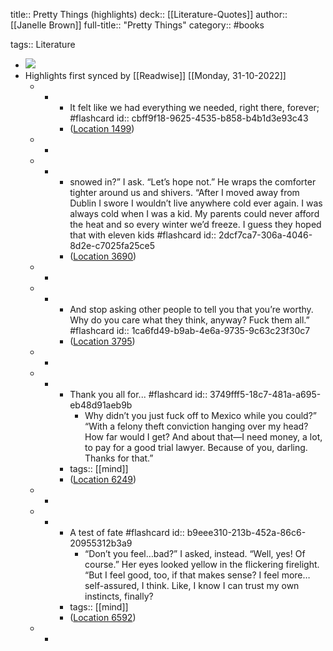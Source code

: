 title:: Pretty Things (highlights)
deck:: [[Literature-Quotes]]
author:: [[Janelle Brown]]
full-title:: "Pretty Things"
category:: #books

tags:: Literature

- ![](https://m.media-amazon.com/images/I/91be5itnaAL._SY160.jpg)
- Highlights first synced by [[Readwise]] [[Monday, 31-10-2022]]
	- -
		- It felt like we had everything we needed, right there, forever; #flashcard
		  id:: cbff9f18-9625-4535-b858-b4b1d3e93c43
		- ([Location 1499](https://readwise.io/to_kindle?action=open&asin=B087FDL5VJ&location=1499))
	- -
	- -
		- snowed in?” I ask. “Let’s hope not.” He wraps the comforter tighter around us and shivers. “After I moved away from Dublin I swore I wouldn’t live anywhere cold ever again. I was always cold when I was a kid. My parents could never afford the heat and so every winter we’d freeze. I guess they hoped that with eleven kids #flashcard
		  id:: 2dcf7ca7-306a-4046-8d2e-c7025fa25ce5
		- ([Location 3690](https://readwise.io/to_kindle?action=open&asin=B087FDL5VJ&location=3690))
	- -
	- -
		- And stop asking other people to tell you that you’re worthy. Why do you care what they think, anyway? Fuck them all.” #flashcard
		  id:: 1ca6fd49-b9ab-4e6a-9735-9c63c23f30c7
		- ([Location 3795](https://readwise.io/to_kindle?action=open&asin=B087FDL5VJ&location=3795))
	- -
	- -
		- Thank you all for... #flashcard
		  id:: 3749fff5-18c7-481a-a695-eb48d91aeb9b
			- Why didn’t you just fuck off to Mexico while you could?” “With a felony theft conviction hanging over my head? How far would I get? And about that—I need money, a lot, to pay for a good trial lawyer. Because of you, darling. Thanks for that.”
		- tags:: [[mind]]
		- ([Location 6249](https://readwise.io/to_kindle?action=open&asin=B087FDL5VJ&location=6249))
	- -
	- -
		- A test of fate #flashcard
		  id:: b9eee310-213b-452a-86c6-20955312b3a9
			- “Don’t you feel…bad?” I asked, instead. “Well, yes! Of course.” Her eyes looked yellow in the flickering firelight. “But I feel good, too, if that makes sense? I feel more…self-assured, I think. Like, I know I can trust my own instincts, finally?
		- tags:: [[mind]]
		- ([Location 6592](https://readwise.io/to_kindle?action=open&asin=B087FDL5VJ&location=6592))
	- -
